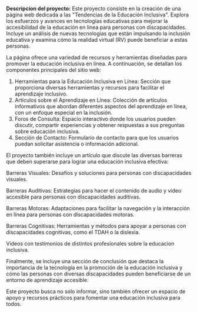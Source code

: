 <b>Descripcion del proyecto:</b> Este proyecto consiste en la creación de una página web dedicada a las "Tendencias de la Educación Inclusiva".
Explora los esfuerzos y avances en tecnologías educativas para mejorar la accesibilidad de la educación en línea para personas con discapacidades. Incluye un análisis de nuevas tecnologías que están impulsando la inclusión educativa y examina cómo la realidad virtual (RV) puede beneficiar a estas personas.


La página ofrece una variedad de recursos y herramientas diseñadas para promover la educación inclusiva en línea. A continuación, se detallan los componentes principales del sitio web:

1) Herramientas para la Educación Inclusiva en Línea: Sección que proporciona diversas herramientas y recursos para facilitar el aprendizaje inclusivo.
2) Artículos sobre el Aprendizaje en Línea: Colección de artículos informativos que abordan diferentes aspectos del aprendizaje en línea, con un enfoque especial en la inclusión.
3) Foros de Consulta: Espacio interactivo donde los usuarios pueden discutir, compartir experiencias y obtener respuestas a sus preguntas sobre educación inclusiva.
4) Sección de Contacto: Formulario de contacto para que los usuarios puedan solicitar asistencia o información adicional.

El proyecto también incluye un artículo que discute las diversas barreras que deben superarse para lograr una educación inclusiva efectiva:

Barreras Visuales: Desafíos y soluciones para personas con discapacidades visuales.

Barreras Auditivas: Estrategias para hacer el contenido de audio y video accesible para personas con discapacidades auditivas.

Barreras Motoras: Adaptaciones para facilitar la navegación y la interacción en línea para personas con discapacidades motoras.

Barreras Cognitivas: Herramientas y métodos para apoyar a personas con discapacidades cognitivas, como el TDAH o la dislexia.

Videos con testimonios de distintos profesionales sobre la educacion inclusiva.

Finalmente, se incluye una sección de conclusión que destaca la importancia de la tecnología en la promoción de la educación inclusiva y cómo las personas con diversas discapacidades pueden beneficiarse de un entorno de aprendizaje accesible.

Este proyecto busca no solo informar, sino también ofrecer un espacio de apoyo y recursos prácticos para fomentar una educación inclusiva para todos.





